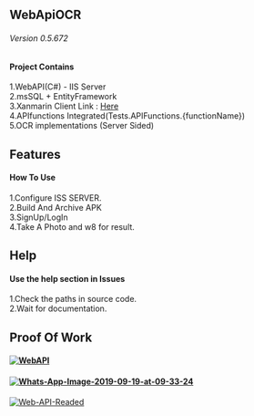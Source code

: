 <h2> WebApiOCR </h2>
<h6>Version 0.5.672</h6>
  <h4>Project Contains</h4>
  1.WebAPI(C#) - IIS Server<br>
  2.msSQL + EntityFramework<br>
  3.Xanmarin Client Link : <a href="https://github.com/C0X3D/bcserv-MobileApp">Here</a><br>
  4.APIfunctions Integrated(Tests.APIFunctions.{functionName})<br>
  5.OCR implementations (Server Sided)<br>
  
<h2>Features</h2>
  <h4>How To Use</h4>
  1.Configure ISS SERVER.<br>
  2.Build And Archive APK<br>
  3.SignUp/LogIn <br>
  4.Take A Photo and w8 for result.<br>
  
  <h2>Help</h2>
  <h4>Use the help section in Issues</h4>
  1.Check the paths in source code.<br>
  2.Wait for documentation.<br>
  
  <h2>Proof Of Work</h2>
  <h4><a href="https://ibb.co/hLKkjF8"><img src="https://i.ibb.co/7jGH5ty/WebAPI.png" tag="Check More" alt="WebAPI" border="0"></a></h4>
   <h4><a href="https://ibb.co/FYQw0gS"><img src="https://i.ibb.co/FYQw0gS/Whats-App-Image-2019-09-19-at-09-33-24.jpg" alt="Whats-App-Image-2019-09-19-at-09-33-24" border="0"></a></h4>
   <a href="https://ibb.co/x5GDhpG"><img src="https://i.ibb.co/x5GDhpG/Web-API-Readed.png" alt="Web-API-Readed" border="0"></a>
